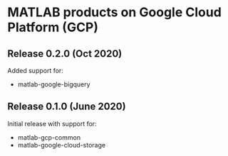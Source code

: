 #  MATLAB products on Google Cloud Platform (GCP)

## Release 0.2.0 (Oct 2020)

Added support for:

* matlab-google-bigquery

## Release 0.1.0 (June 2020)
Initial release with support for:

* matlab-gcp-common
* matlab-google-cloud-storage
